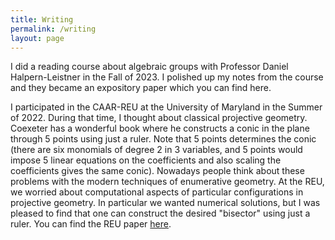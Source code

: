 ```yaml
---
title: Writing
permalink: /writing
layout: page
---
```

I did a reading course about algebraic groups with Professor Daniel Halpern-Leistner in the Fall of 2023. I polished up my notes from the course and they became an expository paper which you can find here.

I participated in the CAAR-REU at the University of Maryland in the Summer of 2022. During that time, I thought about classical projective geometry. Coexeter has a wonderful book where he constructs a conic in the plane through 5 points using just a ruler. Note that 5 points determines the conic (there are six monomials of degree 2 in 3 variables, and 5 points would impose 5 linear equations on the coefficients and also scaling the coefficients gives the same conic). Nowadays people think about these problems with the modern techniques of enumerative geometry. At the REU, we worried about computational aspects of particular configurations in projective geometry. In particular we wanted numerical solutions, but I was pleased to find that one can construct the desired "bisector" using just a ruler. You can find the REU paper [here](https://arxiv.org/abs/2304.02745).


